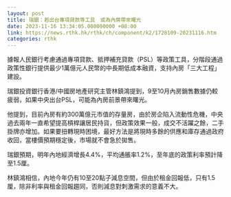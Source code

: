 ```yaml
---
layout: post
title: 瑞銀：若出台專項貸款等工具　或為內房帶來曙光
date: 2023-11-16 13:34:05.000000000 +08:00
link: https://news.rthk.hk/rthk/ch/component/k2/1728109-20231116.htm
categories: rthk
---
```


據報人民銀行考慮通過專項貸款、抵押補充貸款（PSL）等政策工具，分階段通過政策性銀行提供最少1萬億元人民幣的中長期低成本融資，支持內房「三大工程」建設。

瑞銀投資銀行香港/中國房地產研究主管林鎮鴻提到，9至10月內房銷售數據仍較疲弱，如果中央出台PSL，可能為內房前景帶來曙光。

他提到，目前內房有約300萬億元市值的存量房，由於房企陷入流動性危機，中央過去兩年一直希望提高槓桿讓居民持貨，但政策效果一般，成交不活躍之餘，二手掛牌亦增加。如果要扭轉現時困境，最好方法是將現時多餘的供應和庫存通過政府收回，當樓價預期穩定後，市場就不會急於拋售。

瑞銀預期，明年內地經濟增長4.4%，平均通脹率1.2%，至年底的政策利率預計降至1.5厘。

林鎮鴻相信，內地今年仍有10至20點子減息空間，但由於租金回報低，只有1.5厘，除非利率與租金回報趨同，否則減息對刺激需求的意義不大。

